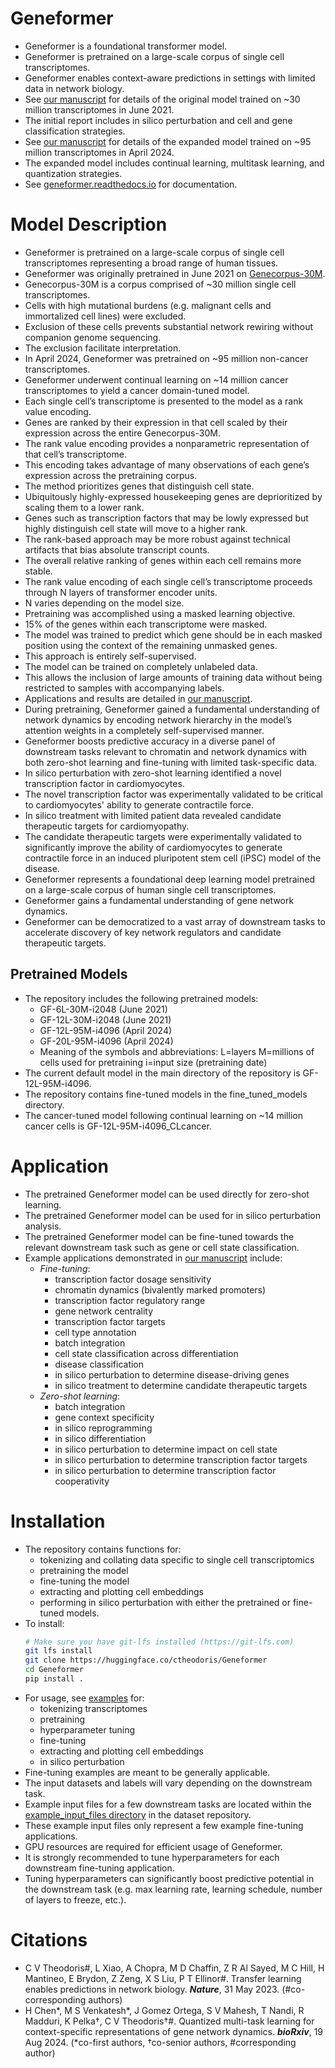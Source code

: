 # Geneformer
- Geneformer is a foundational transformer model.
- Geneformer is pretrained on a large-scale corpus of single cell transcriptomes.
- Geneformer enables context-aware predictions in settings with limited data in network biology.
- See [our manuscript](https://rdcu.be/ddrx0) for details of the original model trained on ~30 million transcriptomes in June 2021.
- The initial report includes in silico perturbation and cell and gene classification strategies.
- See [our manuscript](https://www.biorxiv.org/content/10.1101/2024.08.16.608180v1.full.pdf) for details of the expanded model trained on ~95 million transcriptomes in April 2024.
- The expanded model includes continual learning, multitask learning, and quantization strategies.
- See [geneformer.readthedocs.io](https://geneformer.readthedocs.io) for documentation.

# Model Description
- Geneformer is pretrained on a large-scale corpus of single cell transcriptomes representing a broad range of human tissues.
- Geneformer was originally pretrained in June 2021 on [Genecorpus-30M](https://huggingface.co/datasets/ctheodoris/Genecorpus-30M).
- Genecorpus-30M is a corpus comprised of ~30 million single cell transcriptomes.
- Cells with high mutational burdens (e.g. malignant cells and immortalized cell lines) were excluded.
- Exclusion of these cells prevents substantial network rewiring without companion genome sequencing.
- The exclusion facilitate interpretation.
- In April 2024, Geneformer was pretrained on ~95 million non-cancer transcriptomes.
- Geneformer underwent continual learning on ~14 million cancer transcriptomes to yield a cancer domain-tuned model.
- Each single cell’s transcriptome is presented to the model as a rank value encoding.
- Genes are ranked by their expression in that cell scaled by their expression across the entire Genecorpus-30M.
- The rank value encoding provides a nonparametric representation of that cell’s transcriptome.
- This encoding takes advantage of many observations of each gene’s expression across the pretraining corpus.
- The method prioritizes genes that distinguish cell state.
- Ubiquitously highly-expressed housekeeping genes are deprioritized by scaling them to a lower rank.
- Genes such as transcription factors that may be lowly expressed but highly distinguish cell state will move to a higher rank.
- The rank-based approach may be more robust against technical artifacts that bias absolute transcript counts.
- The overall relative ranking of genes within each cell remains more stable.
- The rank value encoding of each single cell’s transcriptome proceeds through N layers of transformer encoder units.
- N varies depending on the model size.
- Pretraining was accomplished using a masked learning objective.
- 15% of the genes within each transcriptome were masked.
- The model was trained to predict which gene should be in each masked position using the context of the remaining unmasked genes.
- This approach is entirely self-supervised.
- The model can be trained on completely unlabeled data.
- This allows the inclusion of large amounts of training data without being restricted to samples with accompanying labels.
- Applications and results are detailed in [our manuscript](https://rdcu.be/ddrx0).
- During pretraining, Geneformer gained a fundamental understanding of network dynamics by encoding network hierarchy in the model’s attention weights in a completely self-supervised manner.
- Geneformer boosts predictive accuracy in a diverse panel of downstream tasks relevant to chromatin and network dynamics with both zero-shot learning and fine-tuning with limited task-specific data.
- In silico perturbation with zero-shot learning identified a novel transcription factor in cardiomyocytes.
- The novel transcription factor was experimentally validated to be critical to cardiomyocytes' ability to generate contractile force.
- In silico treatment with limited patient data revealed candidate therapeutic targets for cardiomyopathy.
- The candidate therapeutic targets were experimentally validated to significantly improve the ability of cardiomyocytes to generate contractile force in an induced pluripotent stem cell (iPSC) model of the disease.
- Geneformer represents a foundational deep learning model pretrained on a large-scale corpus of human single cell transcriptomes.
- Geneformer gains a fundamental understanding of gene network dynamics.
- Geneformer can be democratized to a vast array of downstream tasks to accelerate discovery of key network regulators and candidate therapeutic targets.

## Pretrained Models
- The repository includes the following pretrained models:
  - GF-6L-30M-i2048 (June 2021)
  - GF-12L-30M-i2048 (June 2021)
  - GF-12L-95M-i4096 (April 2024)
  - GF-20L-95M-i4096 (April 2024)
  - Meaning of the symbols and abbreviations:
    L=layers
    M=millions of cells used for pretraining
    i=input size
    (pretraining date)
- The current default model in the main directory of the repository is GF-12L-95M-i4096.
- The repository contains fine-tuned models in the fine_tuned_models directory.
- The cancer-tuned model following continual learning on ~14 million cancer cells is GF-12L-95M-i4096_CLcancer.

# Application
- The pretrained Geneformer model can be used directly for zero-shot learning.
- The pretrained Geneformer model can be used for in silico perturbation analysis.
- The pretrained Geneformer model can be fine-tuned towards the relevant downstream task such as gene or cell state classification.
- Example applications demonstrated in [our manuscript](https://rdcu.be/ddrx0) include:
  - *Fine-tuning*:
    - transcription factor dosage sensitivity
    - chromatin dynamics (bivalently marked promoters)
    - transcription factor regulatory range
    - gene network centrality
    - transcription factor targets
    - cell type annotation
    - batch integration
    - cell state classification across differentiation
    - disease classification
    - in silico perturbation to determine disease-driving genes
    - in silico treatment to determine candidate therapeutic targets
  - *Zero-shot learning*:
    - batch integration
    - gene context specificity
    - in silico reprogramming
    - in silico differentiation
    - in silico perturbation to determine impact on cell state
    - in silico perturbation to determine transcription factor targets
    - in silico perturbation to determine transcription factor cooperativity

# Installation
- The repository contains functions for:
  - tokenizing and collating data specific to single cell transcriptomics
  - pretraining the model
  - fine-tuning the model
  - extracting and plotting cell embeddings
  - performing in silico perturbation with either the pretrained or fine-tuned models.
- To install:
  ```bash
  # Make sure you have git-lfs installed (https://git-lfs.com)
  git lfs install
  git clone https://huggingface.co/ctheodoris/Geneformer
  cd Geneformer
  pip install .
  ```
- For usage, see [examples](https://huggingface.co/ctheodoris/Geneformer/tree/main/examples) for:
  - tokenizing transcriptomes
  - pretraining
  - hyperparameter tuning
  - fine-tuning
  - extracting and plotting cell embeddings
  - in silico perturbation
- Fine-tuning examples are meant to be generally applicable.
- The input datasets and labels will vary depending on the downstream task.
- Example input files for a few downstream tasks are located within the [example_input_files directory](https://huggingface.co/datasets/ctheodoris/Genecorpus-30M/tree/main/example_input_files) in the dataset repository.
- These example input files only represent a few example fine-tuning applications.
- GPU resources are required for efficient usage of Geneformer.
- It is strongly recommended to tune hyperparameters for each downstream fine-tuning application.
- Tuning hyperparameters can significantly boost predictive potential in the downstream task (e.g. max learning rate, learning schedule, number of layers to freeze, etc.).

# Citations
- C V Theodoris#, L Xiao, A Chopra, M D Chaffin, Z R Al Sayed, M C Hill, H Mantineo, E Brydon, Z Zeng, X S Liu, P T Ellinor#. Transfer learning enables predictions in network biology. _**Nature**_, 31 May 2023. (#co-corresponding authors)
- H Chen*, M S Venkatesh*, J Gomez Ortega, S V Mahesh, T Nandi, R Madduri, K Pelka†, C V Theodoris†#. Quantized multi-task learning for context-specific representations of gene network dynamics. _**bioRxiv**_, 19 Aug 2024. (*co-first authors, †co-senior authors, #corresponding author)